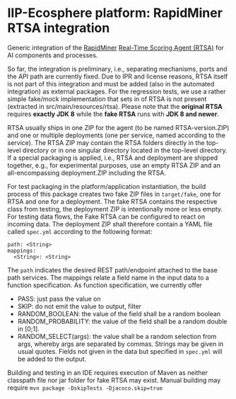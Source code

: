 # IIP-Ecosphere platform: RapidMiner RTSA integration

Generic integration of the [RapidMiner](https://rapidminer.com) [Real-Time Scoring Agent (RTSA)](https://docs.rapidminer.com/latest/scoring-agent/install/) for AI components and processes.

So far, the integration is preliminary, i.e., separating mechanisms, ports and the API path are currently fixed. Due to IPR and license reasons, RTSA itself is not part of this integration and must be added (also in the automated  integration) as external packages. For the regression tests, we use a rather simple fake/mock implementation that sets in of RTSA is not present (extracted in src/main/resources/rtsa). Please note that the **original RTSA** requires **exactly JDK 8** while the **fake RTSA** runs with **JDK 8 and newer**.

RTSA usually ships in one ZIP for the agent (to be named RTSA-version.ZIP) and one or multiple deployments (one per service, named according to the service). The RTSA ZIP may contain the RTSA folders directly in the top-level directory or in one singular directory located in the top-level directory. If a special packaging is applied, i.e., RTSA and deployment are shipped together, e.g., for experimental purposes, use an empty RTSA ZIP and an all-encompassing deployment.ZIP including the RTSA.

For test packaging in the platform/application instantiation, the build process of this package creates two fake ZIP files in `target/fake`, one for RTSA and one for a deployment. The fake RTSA contains the respective class from testing, the deployment ZIP is intentionally more or less empty. For testing data flows, the Fake RTSA can be configured to react on incoming data. The deployment ZIP shall therefore contain a YAML file called `spec.yml` according to the following format:

    path: <String>
    mappings:
      <String>: <String>

The `path` indicates the desired REST path/endpoint attached to the base path services. The mappings relate a field name in the input data to a function specification. As function specification, we currently offer 
- PASS: just pass the value on
- SKIP: do not emit the value to output, filter
- RANDOM_BOOLEAN: the value of the field shall be a random boolean
- RANDOM_PROBABILITY: the value of the field shall be a random double in [0;1]. 
- RANDOM_SELECT(args): the value shall be a random selection from args, whereby args are separated by commas. Strings may be given in usual quotes.
Fields not given in the data but specified in `spec.yml` will be added to the output. 

Building and testing in an IDE requires execution of Maven as neither classpath file nor jar folder for fake RTSA may exist.
Manual building may require `mvn package -DskipTests -Djacoco.skip=true`

